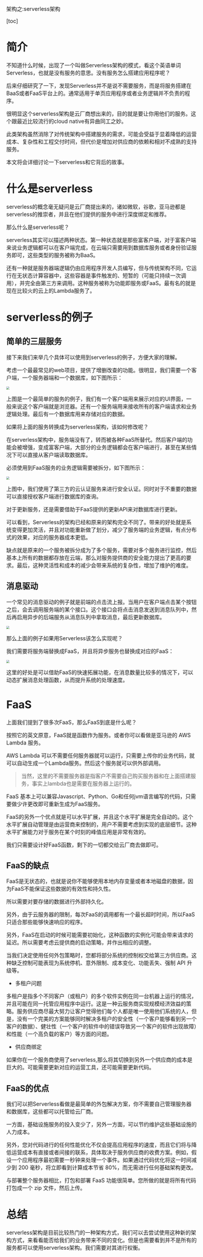 架构之:serverless架构

[toc]

# 简介

不知道什么时候，出现了一个叫做Serverless架构的模式，看这个英语单词Serverless，也就是没有服务的意思。没有服务怎么搭建应用程序呢？

后来仔细研究了一下，发现Serverless并不是说不需要服务，而是将服务搭建在BaaS或者FaaS平台上的。通常适用于单页应用程序或者业务逻辑并不负责的程序。 

很明显这个serverless架构是云厂商想出来的，目的就是要让你用他们的服务。这个跟最近比较流行的cloud native有异曲同工之妙。

此类架构虽然消除了对传统架构中搭建服务的需求，可能会受益于显着降低的运营成本、复杂性和工程交付时间，但代价是增加对供应商的依赖和相对不成熟的支持服务。

本文将会详细讨论一下serverless和它背后的故事。

# 什么是serverless

serverless的概念毫无疑问是云厂商提出来的，诸如微软，谷歌，亚马逊都是serverless的推崇者，并且在他们提供的服务中进行深度绑定和推荐。

那么什么是serverless呢？

serverless其实可以描述两种状态。第一种状态就是那些富客户端，对于富客户端来说业务逻辑都可以在客户端完成，在云端只需要用到数据库服务或者身份验证服务即可，这些类型的服务被称为BaaS。

还有一种就是服务器端逻辑仍由应用程序开发人员编写，但与传统架构不同，它运行在无状态计算容器中，这些容器是事件触发的、短暂的（可能只持续一次调用），并完全由第三方来调用。这种服务被称为功能即服务或FaaS。最有名的就是现在比较火的云上的Lambda服务了。

 

# serverless的例子

## 简单的三层服务

接下来我们来举几个具体可以使用到serverless的例子，方便大家的理解。

考虑一个最最常见的web项目，提供了增删改查的功能。很明显，我们需要一个客户端，一个服务器端和一个数据库，如下图所示：

<img src="https://img-blog.csdnimg.cn/20210608161800351.png?x-oss-process=image/watermark,type_ZmFuZ3poZW5naGVpdGk,shadow_0,text_aHR0cDovL3d3dy5mbHlkZWFuLmNvbQ==,size_25,color_8F8F8F,t_70" style="zoom:50%;" />

上图是一个最简单的服务的例子，我们有一个客户端用来展示对应的UI界面，一般来说这个客户端就是浏览器。还有一个服务端用来接收所有的客户端请求和业务逻辑处理。最后有一个数据库用来存储对应的数据。

如果将上面的服务转换成为serverless架构，该如何修改呢？

在serverless架构中，服务端没有了，转而被各种FaaS所替代。然后客户端的功能会被增强，变成富客户端，大部分的业务逻辑都会在客户端进行，甚至在某些情况下可以直接从客户端读取数据库。

必须使用到FaaS服务的业务逻辑需要被拆分，如下图所示：

<img src="https://img-blog.csdnimg.cn/20210608162257543.png?x-oss-process=image/watermark,type_ZmFuZ3poZW5naGVpdGk,shadow_0,text_aHR0cDovL3d3dy5mbHlkZWFuLmNvbQ==,size_25,color_8F8F8F,t_70" style="zoom:50%;" />

上图中，我们使用了第三方的云认证服务来进行安全认证。同时对于不重要的数据可以直接授权客户端进行数据库的查询。

对于更新服务，还是需要借助于FaaS提供的更新API来对数据库进行更新。

可以看到，Serverless的架构已经和原来的架构完全不同了。带来的好处就是系统变得更加灵活，并且对功能重新做了划分，减少了服务端的业务逻辑，有点分布式的效果，对应的服务器成本更低。

缺点就是原来的一个服务被拆分成为了多个服务，需要对多个服务进行监控，然后基本上所有的数据都存放在云端，那么对服务提供商的安全能力提出了更高的要求。最后，这种灵活性和成本的减少会带来系统的复杂性，增加了维护的难度。

## 消息驱动

一个常见的消息驱动的例子就是前端的点击流上报。当用户在客户端点击某个按钮之后，会去调用服务端的某个接口。这个接口会将点击消息发送到消息队列中，然后再启用异步的后端服务从消息队列中拿取消息，最后更新数据库。

<img src="https://img-blog.csdnimg.cn/20210608164349230.png?x-oss-process=image/watermark,type_ZmFuZ3poZW5naGVpdGk,shadow_0,text_aHR0cDovL3d3dy5mbHlkZWFuLmNvbQ==,size_25,color_8F8F8F,t_70" style="zoom:50%;" />

那么上面的例子如果用Serverless该怎么实现呢？

我们需要将服务端替换成FaaS，并且将异步服务也替换成对应的FaaS：

<img src="https://img-blog.csdnimg.cn/20210608170417491.png?x-oss-process=image/watermark,type_ZmFuZ3poZW5naGVpdGk,shadow_0,text_aHR0cDovL3d3dy5mbHlkZWFuLmNvbQ==,size_25,color_8F8F8F,t_70" style="zoom:50%;" />

这里的好处是可以借助FaaS的快速拓展功能，在消息数量比较多的情况下，可以动态扩展消息处理函数，从而提升系统的处理速度。

# FaaS

上面我们提到了很多次FaaS，那么FaaS到底是什么呢？

按照它的英文原意，FaaS就是函数作为服务。或者你可以看做是亚马逊的  AWS Lambda 服务。

  AWS Lambda 可以不需要任何服务器就可以运行，只需要上传你的业务代码，就可以自动生成一个Lambda服务。然后这个服务就可以供外部调用。

> 当然，这里的不需要服务器是指客户不需要自己购买服务器和在上面搭建服务，事实上lambda也是需要在服务器上运行的。

FaaS 基本上可以兼容Javascript、Python、Go和任何jvm语言编写的代码，只需要做少许更改即可重新生成为FaaS服务。

FaaS的另外一个优点就是可以水平扩展，并且这个水平扩展是完全自动的。这个水平扩展自动管理是由运营商来控制的，用户不需要考虑到实现的底层细节。这种水平扩展能力对于服务在某个时刻的峰值应用是非常有效的。

我们只需要设计好FaaS函数，剩下的一切都交给云厂商去做即可。

## FaaS的缺点

FaaS是无状态的，也就是说你不能够使用本地内存变量或者本地磁盘的数据，因为FaaS不能保证这些数据的有效性和持久性。

所以需要对要存储的数据进行外部持久化。

另外，由于云服务器的限制，每次FaaS的调用都有一个最长超时时间，所以FaaS只适合那些能够快速响应的程序。

另外，FaaS在启动的时候可能需要初始化，这种函数的实例化可能会带来请求的延迟。所以需要考虑云提供商的启动策略，并作出相应的调整。

当我们决定使用任何外包策略时，您都将部分系统的控制权交给第三方供应商。这种缺乏控制可能表现为系统停机、意外限制、成本变化、功能丢失、强制 API 升级等。

* 多租户问题

多租户是指多个不同客户（或租户）的多个软件实例在同一台机器上运行的情况，并且可能在同一托管应用程序中运行。这是一种云服务商实现规模经济效益的策略。服务供应商尽最大努力让客户觉得他们每个人都是唯一使用他们系统的人，但是，没有一个完美的方案能够同时解决多租户的安全性（一个客户能够看到另一个客户的数据）、健壮性（一个客户的软件中的错误导致另一个客户的软件出现故障）和性能（一个高负载的客户）等方面的问题。

* 供应商绑定

如果你在一个服务商使用了serverless,那么将其切换到另外一个供应商的成本是巨大的。可能需要更新对应的运营工具，还可能需要更新代码。



## FaaS的优点

我们可以把Serverless看做是最简单的外包解决方案，你不需要自己管理服务器和数据库，这些都可以托管给云厂商。

一方面，基础设施服务的投入变少了，另外一方面，可以节约维护这些基础设施的人力成本。

另外，您对代码进行的任何性能优化不仅会提高应用程序的速度，而且它们将与降低运营成本有直接或者间接的联系，具体取决于服务供应商的收费方案。例如，假设一个应用程序最初需要一秒钟来处理一个事件。如果通过代码优化将这一时间减少到 200 毫秒，将立即看到计算成本节省 80%，而无需进行任何基础架构更改。

与部署整个服务器相比，打包和部署 FaaS 功能很简单。您所做的就是将所有代码打包成一个 zip 文件，然后上传。



# 总结

serverless架构是目前比较热门的一种架构方式，我们可以去尝试使用这种新的架构方式，来看看能否给我们的业务带来不同的变化。但是也需要看到并不是所有的服务都可以使用serverless架构。我们需要对其进行权衡。



